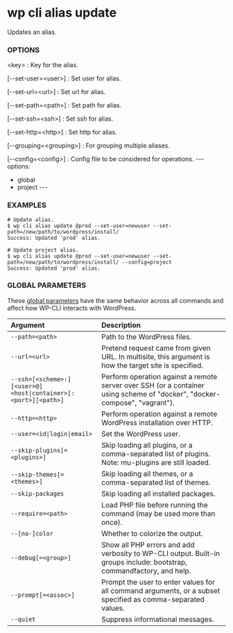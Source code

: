# wp cli alias update

Updates an alias.

### OPTIONS

&lt;key&gt;
: Key for the alias.

[\--set-user=&lt;user&gt;]
: Set user for alias.

[\--set-url=&lt;url&gt;]
: Set url for alias.

[\--set-path=&lt;path&gt;]
: Set path for alias.

[\--set-ssh=&lt;ssh&gt;]
: Set ssh for alias.

[\--set-http=&lt;http&gt;]
: Set http for alias.

[\--grouping=&lt;grouping&gt;]
: For grouping multiple aliases.

[\--config=&lt;config&gt;]
: Config file to be considered for operations.
\---
options:
  - global
  - project
\---

### EXAMPLES

    # Update alias.
    $ wp cli alias update @prod --set-user=newuser --set-path=/new/path/to/wordpress/install/
    Success: Updated 'prod' alias.

    # Update project alias.
    $ wp cli alias update @prod --set-user=newuser --set-path=/new/path/to/wordpress/install/ --config=project
    Success: Updated 'prod' alias.

### GLOBAL PARAMETERS

These [global parameters](https://make.wordpress.org/cli/handbook/config/) have the same behavior across all commands and affect how WP-CLI interacts with WordPress.

| **Argument**    | **Description**              |
|:----------------|:-----------------------------|
| `--path=<path>` | Path to the WordPress files. |
| `--url=<url>` | Pretend request came from given URL. In multisite, this argument is how the target site is specified. |
| `--ssh=[<scheme>:][<user>@]<host\|container>[:<port>][<path>]` | Perform operation against a remote server over SSH (or a container using scheme of "docker", "docker-compose", "vagrant"). |
| `--http=<http>` | Perform operation against a remote WordPress installation over HTTP. |
| `--user=<id\|login\|email>` | Set the WordPress user. |
| `--skip-plugins[=<plugins>]` | Skip loading all plugins, or a comma-separated list of plugins. Note: mu-plugins are still loaded. |
| `--skip-themes[=<themes>]` | Skip loading all themes, or a comma-separated list of themes. |
| `--skip-packages` | Skip loading all installed packages. |
| `--require=<path>` | Load PHP file before running the command (may be used more than once). |
| `--[no-]color` | Whether to colorize the output. |
| `--debug[=<group>]` | Show all PHP errors and add verbosity to WP-CLI output. Built-in groups include: bootstrap, commandfactory, and help. |
| `--prompt[=<assoc>]` | Prompt the user to enter values for all command arguments, or a subset specified as comma-separated values. |
| `--quiet` | Suppress informational messages. |
